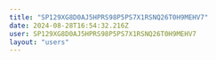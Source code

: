 ```yaml
---
title: "SP129XG8D0AJ5HPRS98P5PS7X1RSNQ26T0H9MEHV7"
date: 2024-08-28T16:54:32.216Z
user: SP129XG8D0AJ5HPRS98P5PS7X1RSNQ26T0H9MEHV7
layout: "users"
---
```

    
